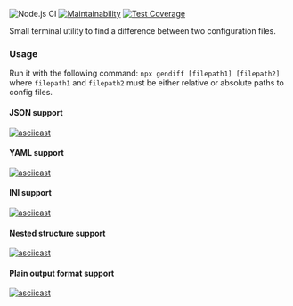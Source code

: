 ![Node.js CI](https://github.com/Bringoff/backend-project-lvl2/workflows/CI/badge.svg) [![Maintainability](https://api.codeclimate.com/v1/badges/cfd48559a274b8ca9aec/maintainability)](https://codeclimate.com/github/Bringoff/backend-project-lvl2/maintainability) [![Test Coverage](https://api.codeclimate.com/v1/badges/cfd48559a274b8ca9aec/test_coverage)](https://codeclimate.com/github/Bringoff/backend-project-lvl2/test_coverage)

Small terminal utility to find a difference between two configuration files.

### Usage

Run it with the following command: `npx gendiff [filepath1] [filepath2]`
where `filepath1` and `filepath2` must be either relative or absolute paths to config files.
#### JSON support
[![asciicast](https://asciinema.org/a/xM0aT55gehKInV2WXgfdj7Uko.svg)](https://asciinema.org/a/xM0aT55gehKInV2WXgfdj7Uko)

#### YAML support
[![asciicast](https://asciinema.org/a/sRiDlOJVWrfHljBlhxNkZYuK3.svg)](https://asciinema.org/a/sRiDlOJVWrfHljBlhxNkZYuK3)

#### INI support
[![asciicast](https://asciinema.org/a/jPVzXs9jbX9EREpRlIfi3dnkf.svg)](https://asciinema.org/a/jPVzXs9jbX9EREpRlIfi3dnkf)

#### Nested structure support
[![asciicast](https://asciinema.org/a/Y3cTlJx4hVN3gxfNJDvOPwKrk.svg)](https://asciinema.org/a/Y3cTlJx4hVN3gxfNJDvOPwKrk)

#### Plain output format support
[![asciicast](https://asciinema.org/a/6RShvMl47XIbLvT4XNoCOen8B.svg)](https://asciinema.org/a/6RShvMl47XIbLvT4XNoCOen8B)
